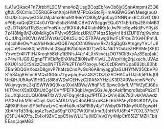 !LA1w3jksq4Fn7JrbbYL9CMhmo4oZjUsgBCozEbNwOb6jy3SnnAmpm)23Q6gft2lJ5KCmiuDD5RQ6RkmXnjoHWtMFPxGxGtcPjHmAGBWGGeYMesg(buOOsUlzDcjvwjvGG5UMpJmx9mx9XR6eY(O88gMgo0pyGNNN)nx6CJ3vG)OI0sP6EjxaQnjCEC4c0JYQm5obzhVMLCBVGWScggsEQuGY1kErbt1yJE8rbMB3d2sOTkkKaTRzBzcnPnpN)ucz1KXK4vK4XlafnNKq(eJwPltic6gwNdjFvYRy)87z4)8Mg(M2kQMdXg0VPMvv95SMdzURVJ714bzS1qyInH)tHZUF6YzjKwbhoQUIUhq3r8CVIzWd5(WzGsODKs5UibOI57XPA(wg61wrFUPrbuZrXwH)PmJLm)cxh8eOwYucA1xHkdcwOQB7wpCOnG9uwv(Rk7zSgQgQxAtngnyYVU1U9qqCnP1cwb80jne2t6vnL0SxgDBZb0hpVtl7T)wD3JNbTYOxUeZHPrlMe(XF(DYxwoEr4lI7PjHJXrogh58khz1(BNIsJ4(c14LXrNevc)zOO75CIiBxpAz8Spp)ak(xP4wH)JG9J2gnpFFVEkPg6hXMsZ8i0NwlF41wUL3WxxHtlg2rjJxuchJJVAz6XU01oJCcSn3zCbq0NFT9PPk2F1YeP7bxoyuNk20zDRwlfrGpa6B3bL80hbZBm9DQGVXoxaD8gnvP7hafsbCndPvGcR6A8myaggDaGUHYfNV25CbVP8S1hS4rgREmmRMQxG6Gm72gwp5gEwz4S2C1Szb2AOHACuTUJld(5PUc(0lUeQHJU5ApVl9H)Gz(8l8dWDuICEHvzC20A5XYHzUK3D3X0WaremNYeYvWkiyvgvtnL3kj1SWfW9Q0kku0XvIMBWaWffqFNSi6pwc0dyfLMFWZyEJ68sHiT9vcrXSnBXDtUdCg40VYfPEFK3qbUvgwSGsJeJpcAskfImcro8sbsPs2cF)SuUXqIUc0UQU0Me74zW2vdF0q(yIc8zyJfPfTE3xQVv)886783IvkKWAwdzP7tXsITdrMSimCoyLQcO5ADDZVpC4oAHCaxoK4EL6h3PAFyORPJKX1VyDuAjl9XtFrbcnjSY5dFawLrvCmpHxj8un3sPI5By4jvTWxbyDkTKkky9U0EgwpHXbAHrTd33rijJ)gAzTswZu69gFO7Q7W(OFnUmr3))bHNfU8Ft4Y7CXL37fxEVjC5FU4A07fxJEt4k49ZVCppC5(wWLUFu(WB1VvQYy4MpCtf65)ZFMZHFbi(EEao(JqeM83
